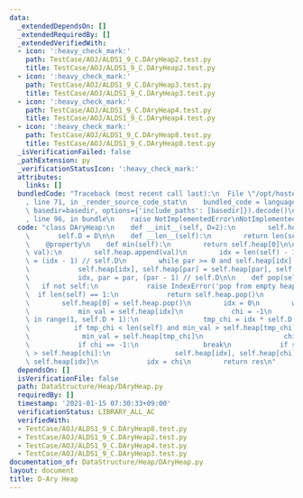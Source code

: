 ```yaml
---
data:
  _extendedDependsOn: []
  _extendedRequiredBy: []
  _extendedVerifiedWith:
  - icon: ':heavy_check_mark:'
    path: TestCase/AOJ/ALDS1_9_C.DAryHeap2.test.py
    title: TestCase/AOJ/ALDS1_9_C.DAryHeap2.test.py
  - icon: ':heavy_check_mark:'
    path: TestCase/AOJ/ALDS1_9_C.DAryHeap3.test.py
    title: TestCase/AOJ/ALDS1_9_C.DAryHeap3.test.py
  - icon: ':heavy_check_mark:'
    path: TestCase/AOJ/ALDS1_9_C.DAryHeap4.test.py
    title: TestCase/AOJ/ALDS1_9_C.DAryHeap4.test.py
  - icon: ':heavy_check_mark:'
    path: TestCase/AOJ/ALDS1_9_C.DAryHeap8.test.py
    title: TestCase/AOJ/ALDS1_9_C.DAryHeap8.test.py
  _isVerificationFailed: false
  _pathExtension: py
  _verificationStatusIcon: ':heavy_check_mark:'
  attributes:
    links: []
  bundledCode: "Traceback (most recent call last):\n  File \"/opt/hostedtoolcache/Python/3.9.1/x64/lib/python3.9/site-packages/onlinejudge_verify/documentation/build.py\"\
    , line 71, in _render_source_code_stat\n    bundled_code = language.bundle(stat.path,\
    \ basedir=basedir, options={'include_paths': [basedir]}).decode()\n  File \"/opt/hostedtoolcache/Python/3.9.1/x64/lib/python3.9/site-packages/onlinejudge_verify/languages/python.py\"\
    , line 96, in bundle\n    raise NotImplementedError\nNotImplementedError\n"
  code: "class DAryHeap:\n    def __init__(self, D=2):\n        self.heap = []\n \
    \       self.D = D\n\n    def __len__(self):\n        return len(self.heap)\n\n\
    \    @property\n    def min(self):\n        return self.heap[0]\n\n    def push(self,\
    \ val):\n        self.heap.append(val)\n        idx = len(self) - 1\n        par\
    \ = (idx - 1) // self.D\n        while par >= 0 and self.heap[idx] < self.heap[par]:\n\
    \            self.heap[idx], self.heap[par] = self.heap[par], self.heap[idx]\n\
    \            idx, par = par, (par - 1) // self.D\n\n    def pop(self):\n     \
    \   if not self:\n            raise IndexError('pop from empty heap')\n      \
    \  if len(self) == 1:\n            return self.heap.pop()\n        res = self.heap[0]\n\
    \        self.heap[0] = self.heap.pop()\n        idx = 0\n        while True:\n\
    \            min_val = self.heap[idx]\n            chi = -1\n            for i\
    \ in range(1, self.D + 1):\n                tmp_chi = idx * self.D + i\n     \
    \           if tmp_chi < len(self) and min_val > self.heap[tmp_chi]:\n       \
    \             min_val = self.heap[tmp_chi]\n                    chi = tmp_chi\n\
    \            if chi == -1:\n                break\n            if self.heap[idx]\
    \ > self.heap[chi]:\n                self.heap[idx], self.heap[chi] = self.heap[chi],\
    \ self.heap[idx]\n            idx = chi\n        return res\n"
  dependsOn: []
  isVerificationFile: false
  path: DataStructure/Heap/DAryHeap.py
  requiredBy: []
  timestamp: '2021-01-15 07:30:33+09:00'
  verificationStatus: LIBRARY_ALL_AC
  verifiedWith:
  - TestCase/AOJ/ALDS1_9_C.DAryHeap8.test.py
  - TestCase/AOJ/ALDS1_9_C.DAryHeap2.test.py
  - TestCase/AOJ/ALDS1_9_C.DAryHeap4.test.py
  - TestCase/AOJ/ALDS1_9_C.DAryHeap3.test.py
documentation_of: DataStructure/Heap/DAryHeap.py
layout: document
title: D-Ary Heap
---
```

